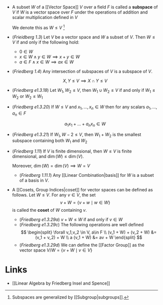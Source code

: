 * A subset $W$ of a [[Vector Space]] $V$ over a field $F$ is called a **subspace** of $V$ if $W$ is a vector space over $F$ under the operations of addition and scalar multiplication defined in $V$
  
  We denote this as $W\le V$ [^group_theory]

[^group_theory]: Subspaces are generalized by [[Subgroup|subgroups]].

* (*Frieidberg 1.3*) Let $V$ be a vector space and $W$ a subset of $V$. Then $W\le V$ if and only if the following hold:
	* $0\in W$
	* $x\in W \wedge y\in W \implies x+y\in W$
	* $a\in F \wedge x\in W \implies ax\in W$
* (*Friedberg 1.4*) Any intersection of subspaces of $V$ is a subspace of $V$. 
  
  $$
  X,Y\le V \implies X\cap Y \le V
  $$

* (*Friedberg e1.3.18*) Let $W_1,W_2\le V$, then $W_1\cup W_2 \le V$ if and only if $W_1 \le W_2$ or $W_2 \le W_1$ 
* (*Friedberg e1.3.20*) If $W\le V$ and $x_1,\dots,x_n\in W$ then for any scalars $a_1,\dots,a_n\in F$
  
  $$
  a_1x_1 +\dots + a_nx_n \in W
  $$

* (*Friedberg e1.3.21*) If $W_1,W-2 \le V$, then $W_1 + W_2$ is the smallest subspace containing both $W_1$ and $W_2$

* (*Friedberg 1.11*) If $V$ is finite dimensional, then $W\le V$ is finite dimensional, and $\dim(W)\le \dim(V)$. 
  
  Moreover, $\dim(W)=\dim(V) \implies W=V$
	* (*Friedberg 1.11.1*) Any [[Linear Combination|basis]] for $W$ is a subset of a basis in $V$. 

* A [[Cosets, Group Indices|coset]] for vector spaces can be defined as follows. Let $W\le V$. For any $v\in V$, the set 
  $$
  v + W = \{v + w \mid w\in W\}
  $$
  is called the **coset** of $W$ containing $v$. 
	* (*Friedberg e1.3.29a*) $v+W\le W$ if and only if $v\in W$
	* (*Friedberg e1.3.29c*) The following operations are well defined 
	  $$
	  \begin{split}
	  \forall v_1,v_2 \in V, a\in F \\
	  (v_1 + W) + (v_2 + W) &= (v_1 + v_2) + W \\
	  a (v_1 + W) &= av + W
	  \end{split}
	  $$
	* (*Friedberg e1.3.29d*) We can define the [[Factor Group]] as the vector space $V/W=\{v + W \mid v \in V\}$ 

# Links
 * [[Linear Algebra by Friedberg Insel and Spence]]